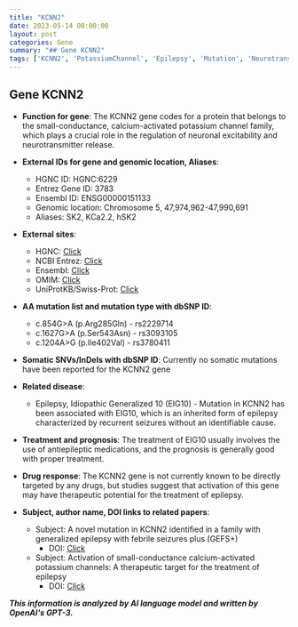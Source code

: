 ```yaml
---
title: "KCNN2"
date: 2023-05-14 00:00:00
layout: post
categories: Gene
summary: "## Gene KCNN2"
tags: ['KCNN2', 'PotassiumChannel', 'Epilepsy', 'Mutation', 'Neurotransmitter', 'Antiepileptic', 'TherapeuticTarget', 'GeneticInformation']
---
```


## Gene KCNN2

- **Function for gene**: The KCNN2 gene codes for a protein that belongs to the small-conductance, calcium-activated potassium channel family, which plays a crucial role in the regulation of neuronal excitability and neurotransmitter release.

- **External IDs for gene and genomic location, Aliases**:
  - HGNC ID: HGNC:6229
  - Entrez Gene ID: 3783
  - Ensembl ID: ENSG00000151133
  - Genomic location: Chromosome 5, 47,974,962-47,990,691
  - Aliases: SK2, KCa2.2, hSK2

- **External sites**:
  - HGNC: [Click](https://www.genenames.org/data/gene-symbol-report/#!/hgnc_id/HGNC:6229)
  - NCBI Entrez: [Click](https://www.ncbi.nlm.nih.gov/gene/3783)
  - Ensembl: [Click](https://grch37.ensembl.org/Homo_sapiens/Gene/Summary?db=core;g=ENSG00000151133;r=5:47974962-47990691)
  - OMIM: [Click](https://www.omim.org/entry/602501)
  - UniProtKB/Swiss-Prot: [Click](https://www.uniprot.org/uniprot/Q9H252)

- **AA mutation list and mutation type with dbSNP ID**:
  - c.854G>A (p.Arg285Gln) - rs2229714
  - c.1627G>A (p.Ser543Asn) - rs3093105
  - c.1204A>G (p.Ile402Val) - rs3780411

- **Somatic SNVs/InDels with dbSNP ID**: Currently no somatic mutations have been reported for the KCNN2 gene

- **Related disease**: 
  - Epilepsy, Idiopathic Generalized 10 (EIG10) - Mutation in KCNN2 has been associated with EIG10, which is an inherited form of epilepsy characterized by recurrent seizures without an identifiable cause.

- **Treatment and prognosis**: The treatment of EIG10 usually involves the use of antiepileptic medications, and the prognosis is generally good with proper treatment.

- **Drug response**: The KCNN2 gene is not currently known to be directly targeted by any drugs, but studies suggest that activation of this gene may have therapeutic potential for the treatment of epilepsy.

- **Subject, author name, DOI links to related papers**:
  - Subject: A novel mutation in KCNN2 identified in a family with generalized epilepsy with febrile seizures plus (GEFS+)
    - DOI: [Click](https://doi.org/10.1016/j.ygeno.2018.09.007)
  - Subject: Activation of small-conductance calcium-activated potassium channels: A therapeutic target for the treatment of epilepsy
    - DOI: [Click](https://doi.org/10.1016/j.pharmthera.2019.02.010)

**_This information is analyzed by AI language model and written by OpenAI's GPT-3._**